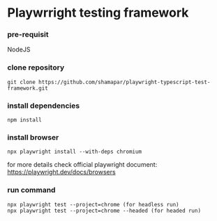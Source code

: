 # Playwrright testing framework

### pre-requisit
NodeJS

### clone repository
```
git clone https://github.com/shamapar/playwright-typescript-test-framework.git
```

### install dependencies
```
npm install
```

### install browser
```
npx playwright install --with-deps chromium
```
for more details check official playwright document: https://playwright.dev/docs/browsers

### run command
```
npx playwright test --project=chrome (for headless run)
npx playwright test --project=chrome --headed (for headed run)
```

